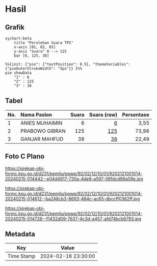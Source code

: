 # Hasil

## Grafik

```mermaid
xychart-beta
    title "Perolehan Suara TPS"
    x-axis [01, 02, 03]
    y-axis "Suara" 0 --> 125
    bar [6, 125, 38]
```

```mermaid
%%{init: {"pie": {"textPosition": 0.5}, "themeVariables": {"pieOuterStrokeWidth": "5px"}} }%%
pie showData
    "1" : 6
    "2" : 125
    "3" : 38
```

## Tabel

| No. | Nama Paslon    | Suara | Suara (raw) | Persentase |
|:--- |:-------------- | -----:| -----------:| ----------:|
| 1   | ANIES MUHAIMIN | 6     | [6][p-1]    | 3,55       |
| 2   | PRABOWO GIBRAN | 125   | [125][p-2]  | 73,96      |
| 3   | GANJAR MAHFUD  | 38    | [38][p-3]   | 22,49      |


[p-1]: https://github.com/gigit-pemilu/pemilu-2024-92-papua-barat/blob/main/pilpres/hitung-suara/sub/92-papua-barat/sub/02-manokwari/sub/12-manokwari-barat/sub/1001-manokwari-barat/sub/014-tps/sub/paslon-1.txt
[p-2]: https://github.com/gigit-pemilu/pemilu-2024-92-papua-barat/blob/main/pilpres/hitung-suara/sub/92-papua-barat/sub/02-manokwari/sub/12-manokwari-barat/sub/1001-manokwari-barat/sub/014-tps/sub/paslon-2.txt
[p-3]: https://github.com/gigit-pemilu/pemilu-2024-92-papua-barat/blob/main/pilpres/hitung-suara/sub/92-papua-barat/sub/02-manokwari/sub/12-manokwari-barat/sub/1001-manokwari-barat/sub/014-tps/sub/paslon-3.txt

## Foto C Plano

https://sirekap-obj-formc.kpu.go.id/d231/pemilu/ppwp/92/02/12/10/01/9202121001014-20240215-014442--e04d4917-730a-4de8-a597-06fdcd89a09e.jpg

https://sirekap-obj-formc.kpu.go.id/d231/pemilu/ppwp/92/02/12/10/01/9202121001014-20240215-014612--ba248cb3-8693-484c-ac65-dbccff0362ff.jpg

https://sirekap-obj-formc.kpu.go.id/d231/pemilu/ppwp/92/02/12/10/01/9202121001014-20240215-014726--f1432d09-7637-4c3d-a457-afd74bcb6793.jpg


## Metadata

| Key        | Value               |
| ---------- | ------------------- |
| Time Stamp | 2024-02-16 23:30:00 |



